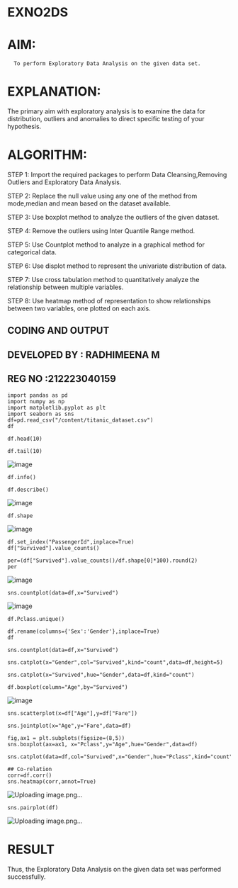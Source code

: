 # EXNO2DS
# AIM:
      To perform Exploratory Data Analysis on the given data set.
      
# EXPLANATION:
  The primary aim with exploratory analysis is to examine the data for distribution, outliers and anomalies to direct specific testing of your hypothesis.
  
# ALGORITHM:
STEP 1: Import the required packages to perform Data Cleansing,Removing Outliers and Exploratory Data Analysis.

STEP 2: Replace the null value using any one of the method from mode,median and mean based on the dataset available.

STEP 3: Use boxplot method to analyze the outliers of the given dataset.

STEP 4: Remove the outliers using Inter Quantile Range method.

STEP 5: Use Countplot method to analyze in a graphical method for categorical data.

STEP 6: Use displot method to represent the univariate distribution of data.

STEP 7: Use cross tabulation method to quantitatively analyze the relationship between multiple variables.

STEP 8: Use heatmap method of representation to show relationships between two variables, one plotted on each axis.

## CODING AND OUTPUT
## DEVELOPED BY : RADHIMEENA M
## REG NO :212223040159 
```
import pandas as pd
import numpy as np
import matplotlib.pyplot as plt
import seaborn as sns
df=pd.read_csv("/content/titanic_dataset.csv")
df
```
```
df.head(10)
```
```
df.tail(10)
```
![image](https://github.com/user-attachments/assets/09253742-13a9-4514-aa56-3e2caf51b172)
```
df.info()
```
```
df.describe()
```
![image](https://github.com/user-attachments/assets/24c4cebe-9e8c-4e8b-adbc-d515e41bd34c)
```
df.shape
```
![image](https://github.com/user-attachments/assets/a2393f8c-aff3-43a2-bdd2-52aabd15926b)
```
df.set_index("PassengerId",inplace=True)
df["Survived"].value_counts()
```
```
per=(df["Survived"].value_counts()/df.shape[0]*100).round(2)
per
```
![image](https://github.com/user-attachments/assets/020dfe7d-cd82-488c-9662-4af681a9283b)
```
sns.countplot(data=df,x="Survived")
```
![image](https://github.com/user-attachments/assets/baa4c0f8-247b-4943-afd3-d4db4b5e40b7)
```
df.Pclass.unique()
```
```
df.rename(columns={'Sex':'Gender'},inplace=True)
df
```
```
sns.countplot(data=df,x="Survived")
```
```
sns.catplot(x="Gender",col="Survived",kind="count",data=df,height=5)
```
```
sns.catplot(x="Survived",hue="Gender",data=df,kind="count")
```
```
df.boxplot(column="Age",by="Survived")
```
![image](https://github.com/user-attachments/assets/36a003c7-dff6-4d4d-9a65-1efa3cdbdd8d)
```
sns.scatterplot(x=df["Age"],y=df["Fare"])
```
```
sns.jointplot(x="Age",y="Fare",data=df)
```
```
fig,ax1 = plt.subplots(figsize=(8,5))
sns.boxplot(ax=ax1, x="Pclass",y="Age",hue="Gender",data=df)
```
```
sns.catplot(data=df,col="Survived",x="Gender",hue="Pclass",kind="count")
```
```
## Co-relation
corr=df.corr()
sns.heatmap(corr,annot=True)
```
![Uploading image.png…]()
```
sns.pairplot(df)
```
![Uploading image.png…]()

# RESULT
Thus, the Exploratory Data Analysis on the given data set was performed successfully.       
